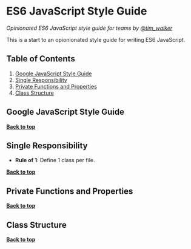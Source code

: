 # ES6 JavaScript Style Guide

*Opinionated ES6 JavaScript style guide for teams by [@tim_walker](//twitter.com/tim_walker)*

This is a start to an opionionated style guide for writing ES6 JavaScript.

## Table of Contents

  1. [Google JavaScript Style Guide](#google-javascript-style-guide)
  1. [Single Responsibility](#single-responsibility)
  1. [Private Functions and Properties](#private-functions-and-properties)
  1. [Class Structure](#class-structure)
  

## Google JavaScript Style Guide

**[Back to top](#table-of-contents)**

## Single Responsibility

  - **Rule of 1**: Define 1 class per file.  

**[Back to top](#table-of-contents)**

## Private Functions and Properties

**[Back to top](#table-of-contents)**

## Class Structure

**[Back to top](#table-of-contents)**

